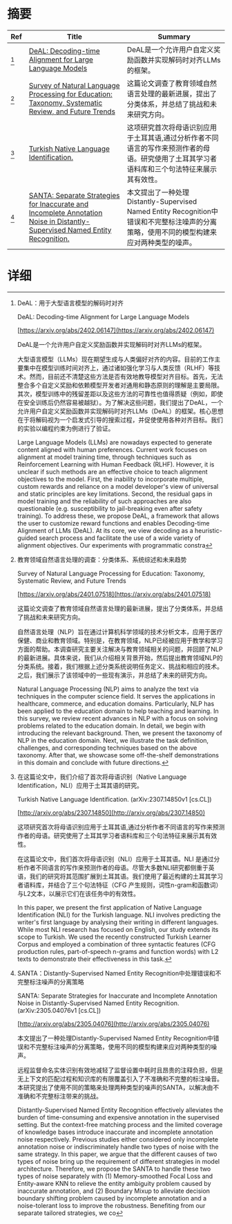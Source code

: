 # 摘要

| Ref | Title | Summary |
| --- | --- | --- |
| [^1] | [DeAL: Decoding-time Alignment for Large Language Models](https://arxiv.org/abs/2402.06147) | DeAL是一个允许用户自定义奖励函数并实现解码时对齐LLMs的框架。 |
| [^2] | [Survey of Natural Language Processing for Education: Taxonomy, Systematic Review, and Future Trends](https://arxiv.org/abs/2401.07518) | 这篇论文调查了教育领域自然语言处理的最新进展，提出了分类体系，并总结了挑战和未来研究方向。 |
| [^3] | [Turkish Native Language Identification.](http://arxiv.org/abs/2307.14850) | 这项研究首次将母语识别应用于土耳其语,通过分析作者不同语言的写作来预测作者的母语。研究使用了土耳其学习者语料库和三个句法特征来展示其有效性。 |
| [^4] | [SANTA: Separate Strategies for Inaccurate and Incomplete Annotation Noise in Distantly-Supervised Named Entity Recognition.](http://arxiv.org/abs/2305.04076) | 本文提出了一种处理Distantly-Supervised Named Entity Recognition中错误和不完整标注噪声的分离策略，使用不同的模型构建来应对两种类型的噪声。 |

# 详细

[^1]: DeAL：用于大型语言模型的解码时对齐

    DeAL: Decoding-time Alignment for Large Language Models

    [https://arxiv.org/abs/2402.06147](https://arxiv.org/abs/2402.06147)

    DeAL是一个允许用户自定义奖励函数并实现解码时对齐LLMs的框架。

    

    大型语言模型（LLMs）现在期望生成与人类偏好对齐的内容。目前的工作主要集中在模型训练时间对齐上，通过诸如强化学习与人类反馈（RLHF）等技术。然而，目前还不清楚这些方法是否有效地教导模型对齐目标。首先，无法整合多个自定义奖励和依赖模型开发者对通用和静态原则的理解是主要局限。其次，模型训练中的残留差距以及这些方法的可靠性也值得质疑（例如，即使在安全训练后仍然容易被越狱）。为了解决这些问题，我们提出了DeAL，一个允许用户自定义奖励函数并实现解码时对齐LLMs（DeAL）的框架。核心思想在于将解码视为一个启发式引导的搜索过程，并促使使用各种对齐目标。我们的实验以编程约束为例进行了验证。

    Large Language Models (LLMs) are nowadays expected to generate content aligned with human preferences. Current work focuses on alignment at model training time, through techniques such as Reinforcement Learning with Human Feedback (RLHF). However, it is unclear if such methods are an effective choice to teach alignment objectives to the model. First, the inability to incorporate multiple, custom rewards and reliance on a model developer's view of universal and static principles are key limitations. Second, the residual gaps in model training and the reliability of such approaches are also questionable (e.g. susceptibility to jail-breaking even after safety training). To address these, we propose DeAL, a framework that allows the user to customize reward functions and enables Decoding-time Alignment of LLMs (DeAL). At its core, we view decoding as a heuristic-guided search process and facilitate the use of a wide variety of alignment objectives. Our experiments with programmatic constra
    
[^2]: 教育领域自然语言处理的调查：分类体系、系统综述和未来趋势

    Survey of Natural Language Processing for Education: Taxonomy, Systematic Review, and Future Trends

    [https://arxiv.org/abs/2401.07518](https://arxiv.org/abs/2401.07518)

    这篇论文调查了教育领域自然语言处理的最新进展，提出了分类体系，并总结了挑战和未来研究方向。

    

    自然语言处理（NLP）旨在通过计算机科学领域的技术分析文本，应用于医疗保健、商业和教育领域。特别是，在教育领域，NLP已经被应用于教学和学习方面的帮助。本调查研究主要关注解决与教育领域相关的问题，并回顾了NLP的最新进展。具体来说，我们从介绍相关背景开始，然后提出教育领域NLP的分类系统。接着，我们根据上述分类系统说明任务定义、挑战和相应的技术。之后，我们展示了该领域中的一些现有演示，并总结了未来的研究方向。

    Natural Language Processing (NLP) aims to analyze the text via techniques in the computer science field. It serves the applications in healthcare, commerce, and education domains. Particularly, NLP has been applied to the education domain to help teaching and learning. In this survey, we review recent advances in NLP with a focus on solving problems related to the education domain. In detail, we begin with introducing the relevant background. Then, we present the taxonomy of NLP in the education domain. Next, we illustrate the task definition, challenges, and corresponding techniques based on the above taxonomy. After that, we showcase some off-the-shelf demonstrations in this domain and conclude with future directions.
    
[^3]: 在这篇论文中，我们介绍了首次将母语识别（Native Language Identification，NLI）应用于土耳其语的研究。

    Turkish Native Language Identification. (arXiv:2307.14850v1 [cs.CL])

    [http://arxiv.org/abs/2307.14850](http://arxiv.org/abs/2307.14850)

    这项研究首次将母语识别应用于土耳其语,通过分析作者不同语言的写作来预测作者的母语。研究使用了土耳其学习者语料库和三个句法特征来展示其有效性。

    

    在这篇论文中，我们首次将母语识别（NLI）应用于土耳其语。NLI 是通过分析作者不同语言的写作来预测作者的母语。尽管大多数NLI研究都侧重于英语，我们的研究将其范围扩展到土耳其语。我们使用了最近构建的土耳其学习者语料库，并结合了三个句法特征（CFG 产生规则，词性n-gram和函数词）与L2文本，以展示它们在该任务中的有效性。

    In this paper, we present the first application of Native Language Identification (NLI) for the Turkish language. NLI involves predicting the writer's first language by analysing their writing in different languages. While most NLI research has focused on English, our study extends its scope to Turkish. We used the recently constructed Turkish Learner Corpus and employed a combination of three syntactic features (CFG production rules, part-of-speech n-grams and function words) with L2 texts to demonstrate their effectiveness in this task.
    
[^4]: SANTA：Distantly-Supervised Named Entity Recognition中处理错误和不完整标注噪声的分离策略

    SANTA: Separate Strategies for Inaccurate and Incomplete Annotation Noise in Distantly-Supervised Named Entity Recognition. (arXiv:2305.04076v1 [cs.CL])

    [http://arxiv.org/abs/2305.04076](http://arxiv.org/abs/2305.04076)

    本文提出了一种处理Distantly-Supervised Named Entity Recognition中错误和不完整标注噪声的分离策略，使用不同的模型构建来应对两种类型的噪声。

    

    远程监督命名实体识别有效地减轻了监督设置中耗时且昂贵的注释负担，但是无上下文的匹配过程和知识库的有限覆盖引入了不准确和不完整的标注噪音。本研究提出了使用不同的策略来处理两种类型的噪声的SANTA，以解决由不准确和不完整标注带来的挑战。

    Distantly-Supervised Named Entity Recognition effectively alleviates the burden of time-consuming and expensive annotation in the supervised setting. But the context-free matching process and the limited coverage of knowledge bases introduce inaccurate and incomplete annotation noise respectively. Previous studies either considered only incomplete annotation noise or indiscriminately handle two types of noise with the same strategy. In this paper, we argue that the different causes of two types of noise bring up the requirement of different strategies in model architecture. Therefore, we propose the SANTA to handle these two types of noise separately with (1) Memory-smoothed Focal Loss and Entity-aware KNN to relieve the entity ambiguity problem caused by inaccurate annotation, and (2) Boundary Mixup to alleviate decision boundary shifting problem caused by incomplete annotation and a noise-tolerant loss to improve the robustness. Benefiting from our separate tailored strategies, we co
    

